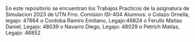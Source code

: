 En este repositorio se encuentran los Trabajos Practicos de la asignatura de Simulacion 2023 de UTN Frro.
Comision ISI-404
Alumnos:
  o Colazo Ornella, legajo: 47864
  o Cordoba Ramiro Emiliano, Legajo:46824
  o Ferullo Matias Daniel, Legajo: 48039
  o Navarro Diego, Legajo: 48029 
  o Petrich Matías, Legajo: 46852
